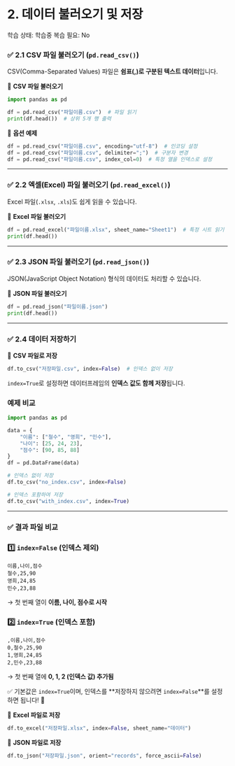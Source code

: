 # 2. 데이터 불러오기 및 저장

학습 상태: 학습중
복습 필요: No

### ✅ **2.1 CSV 파일 불러오기 (`pd.read_csv()`)**

CSV(Comma-Separated Values) 파일은 **쉼표(,)로 구분된 텍스트 데이터**입니다.

📌 **CSV 파일 불러오기**

```python
import pandas as pd

df = pd.read_csv("파일이름.csv")  # 파일 읽기
print(df.head())  # 상위 5개 행 출력
```

📌 **옵션 예제**

```python
df = pd.read_csv("파일이름.csv", encoding="utf-8")  # 인코딩 설정
df = pd.read_csv("파일이름.csv", delimiter=";")  # 구분자 변경
df = pd.read_csv("파일이름.csv", index_col=0)  # 특정 열을 인덱스로 설정
```

---

### ✅ **2.2 엑셀(Excel) 파일 불러오기 (`pd.read_excel()`)**

Excel 파일(`.xlsx`, `.xls`)도 쉽게 읽을 수 있습니다.

📌 **Excel 파일 불러오기**

```python
df = pd.read_excel("파일이름.xlsx", sheet_name="Sheet1")  # 특정 시트 읽기
print(df.head())
```

---

### ✅ **2.3 JSON 파일 불러오기 (`pd.read_json()`)**

JSON(JavaScript Object Notation) 형식의 데이터도 처리할 수 있습니다.

📌 **JSON 파일 불러오기**

```python
df = pd.read_json("파일이름.json")
print(df.head())
```

---

### ✅ **2.4 데이터 저장하기**

📌 **CSV 파일로 저장**

```python
df.to_csv("저장파일.csv", index=False)  # 인덱스 없이 저장
```

`index=True`로 설정하면 데이터프레임의 **인덱스 값도 함께 저장**됩니다.

### 예제 비교

```python
import pandas as pd

data = {
    "이름": ["철수", "영희", "민수"],
    "나이": [25, 24, 23],
    "점수": [90, 85, 88]
}
df = pd.DataFrame(data)

# 인덱스 없이 저장
df.to_csv("no_index.csv", index=False)

# 인덱스 포함하여 저장
df.to_csv("with_index.csv", index=True)
```

---

### ✅ **결과 파일 비교**

### **1️⃣ `index=False` (인덱스 제외)**

```
이름,나이,점수
철수,25,90
영희,24,85
민수,23,88
```

→ 첫 번째 열이 **이름, 나이, 점수로 시작**

### **2️⃣ `index=True` (인덱스 포함)**

```
,이름,나이,점수
0,철수,25,90
1,영희,24,85
2,민수,23,88
```

→ 첫 번째 열에 **0, 1, 2 (인덱스 값) 추가됨**

✅ 기본값은 `index=True`이며, 인덱스를 **저장하지 않으려면 `index=False`**를 설정하면 됩니다! 🚀

📌 **Excel 파일로 저장**

```python
df.to_excel("저장파일.xlsx", index=False, sheet_name="데이터")
```

📌 **JSON 파일로 저장**

```python
df.to_json("저장파일.json", orient="records", force_ascii=False)
```
